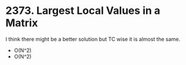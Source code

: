 # 2373. Largest Local Values in a Matrix
I think there might be a better solution but TC wise it is almost the same.
- O(N^2)
- O(N^2)